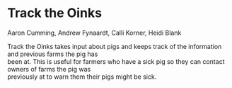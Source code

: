 # Track the Oinks
Aaron Cumming, Andrew Fynaardt, Calli Korner, Heidi Blank

Track the Oinks takes input about pigs and keeps track of the information and previous farms the pig has  
been at. This is useful for farmers who have a sick pig so they can contact owners of farms the pig was  
previously at to warn them their pigs might be sick.
